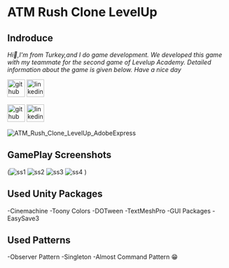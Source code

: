 # ATM Rush Clone LevelUp



## Indroduce
*Hi:punch:,I'm from Turkey,and I do game development.*
*We developed this game with my teammate for the second game of Levelup Academy. Detailed information about the game is given below. Have a nice day*

[<img src='https://cdn.jsdelivr.net/npm/simple-icons@3.0.1/icons/github.svg' alt='github' height='40'>](https://github.com/tlgkrc)  [<img src='https://cdn.jsdelivr.net/npm/simple-icons@3.0.1/icons/linkedin.svg' alt='linkedin' height='40'>](https://www.linkedin.com/in/https://www.linkedin.com/in/tolga-karaca-7a5baa110//) 

[<img src='https://cdn.jsdelivr.net/npm/simple-icons@3.0.1/icons/github.svg' alt='github' height='40'>](https://github.com/Burak-san)  [<img src='https://cdn.jsdelivr.net/npm/simple-icons@3.0.1/icons/linkedin.svg' alt='linkedin' height='40'>](https://www.linkedin.com/in/https://www.linkedin.com/in/burak-orhan-aohg2022//)  

![ATM_Rush_Clone_LevelUp_AdobeExpress](https://user-images.githubusercontent.com/92987466/182829872-ad401213-060b-4656-9ed7-1911557341d9.gif)

## GamePlay Screenshots
(![ss1](https://user-images.githubusercontent.com/92987466/182791867-3a77002b-f08b-4057-ab3d-569723384902.png)
![ss2](https://user-images.githubusercontent.com/92987466/182791873-f8f7f870-e9de-4a4f-95a1-23a094fcf01f.png)
![ss3](https://user-images.githubusercontent.com/92987466/182791877-915b58b4-997d-4716-99c6-5821da797a18.png)
![ss4](https://user-images.githubusercontent.com/92987466/182791885-b5ae389f-e921-4443-b6f5-07d0bd93197b.png)
)

## Used Unity Packages
-Cinemachine
-Toony Colors
-DOTween
-TextMeshPro
-GUI Packages
-EasySave3

## Used Patterns
-Observer Pattern
-Singleton
-Almost Command Pattern :grin:
